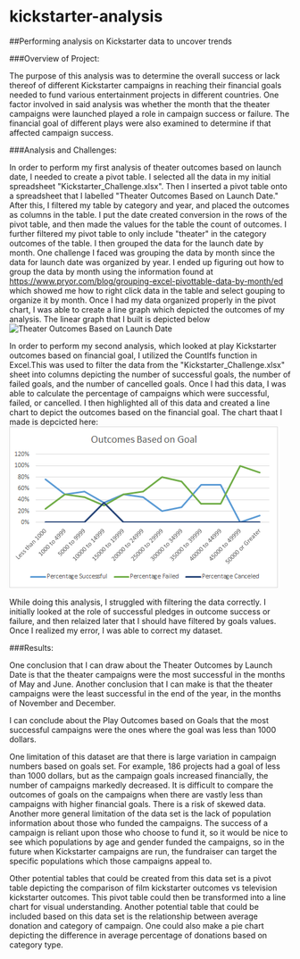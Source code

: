 # kickstarter-analysis
##Performing analysis on Kickstarter data to uncover trends

###Overview of Project: 

  The purpose of this analysis was to determine the overall success or lack thereof of different Kickstarter campaigns in reaching their financial goals needed to fund various entertainment projects in different countries. One factor involved in said analysis was whether the month that the theater campaigns were launched played a role in campaign success or failure. The financial goal of different plays were also examined to determine if that affected campaign success.  

###Analysis and Challenges: 

  In order to perform my first analysis of theater outcomes based on launch date, I needed to create a pivot table. I selected all the data in my initial spreadsheet "Kickstarter_Challenge.xlsx". Then I inserted a pivot table onto a spreadsheet that I labelled "Theater Outcomes Based on Launch Date." After this, I filtered my table by category and year, and placed the outcomes as columns in the table. I put the date created conversion in the rows of the pivot table, and then made the values for the table the count of outcomes. I further filtered my pivot table to only include "theater" in the category outcomes of the table. I then grouped the data for the launch date by  month. One challenge I faced was grouping the data by month since the data for launch date was organized by year. I ended up figuring out how to group the data by month using the information found at https://www.pryor.com/blog/grouping-excel-pivottable-data-by-month/ed which showed me how to right click data in the table and select gouping to organize it by month. Once I had my data organized properly in the pivot chart, I was able to create a line graph which depicted the outcomes of my analysis. The linear graph that I built is depicted below
          ![Theater Outcomes Based on Launch Date](Resources/Outcomes_Based_On_Launch_Date.png) 

  In order to perform my second analysis, which looked at play Kickstarter outcomes based on financial goal, I utilized the CountIfs function in Excel.This was used to filter the data from the "Kickstarter_Challenge.xlsx" sheet into columns depicting the number of successful goals, the number of failed goals, and the number of cancelled goals. Once I had this data, I was able to calculate the percentage of campaigns which were successful, failed, or cancelled. I then highlighted all of this data and created a line chart to depict the outcomes based on the financial goal. The chart thaat I made is depcicted here: 
                                      ![Outcomes vs Goals](Resources/Outcomes_vs_Goals.png)
  
  While doing this analysis, I struggled with filtering the data correctly. I initially looked at the role of successful pledges in outcome success or failure, and then relaized later that I should have filtered by goals values. Once I realized my error, I was able to correct my dataset. 

###Results: 
 
 One conclusion that I can draw about the Theater Outcomes by Launch Date is that the theater campaigns were the most successful in the months of May and June. Another conclusion that I can make is that the theater campaigns were the least successful in the end of the year, in the months of November and December.
  
  I can conclude about the Play Outcomes based on Goals that the most successful campaigns were the ones where the goal was less than 1000 dollars.  
  
 One limitation of this dataset are that there is large variation in campaign numbers based on goals set. For example, 186 projects had a goal of less than 1000 dollars, but as the campaign goals increased financially, the number of campaigns markedly decreased. It is difficult to compare the outcomes of goals on the campaigns when there are vastly less than campaigns with higher financial goals. There is a risk of skewed data. Another more general limitation of the data set is the lack of population information about those who funded the campaigns. The success of a campaign is reliant upon those who choose to fund it, so it would be nice to see which populations by age and gender funded the campaigns, so in the future  when Kickstarter campaigns are run, the fundraiser can target the specific populations which those campaigns appeal to.
 
 Other potential tables that could be created from this data set is a pivot table depicting the comparison of film kickstarter outcomes vs television kickstarter outcomes. This pivot table could then be transformed into a line chart for visual understanding. Another potential table that could be included based on this data set is the relationship between average donation and category of campaign. One could also make a pie chart depicting the difference in average percentage of donations based on category type. 

